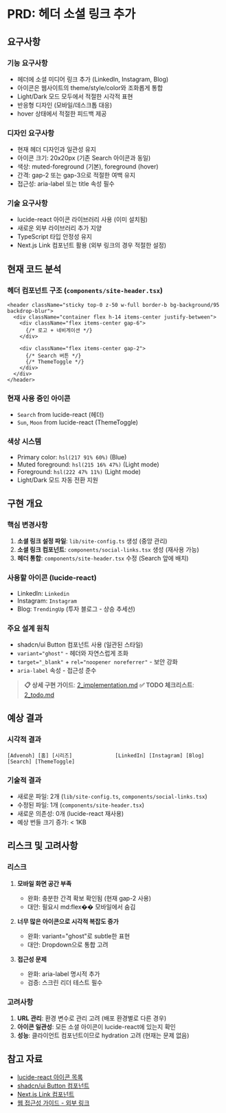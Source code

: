 # PRD: 헤더 소셜 링크 추가

## 요구사항

### 기능 요구사항
- 헤더에 소셜 미디어 링크 추가 (LinkedIn, Instagram, Blog)
- 아이콘은 웹사이트의 theme/style/color와 조화롭게 통합
- Light/Dark 모드 모두에서 적절한 시각적 표현
- 반응형 디자인 (모바일/데스크톱 대응)
- hover 상태에서 적절한 피드백 제공

### 디자인 요구사항
- 현재 헤더 디자인과 일관성 유지
- 아이콘 크기: 20x20px (기존 Search 아이콘과 동일)
- 색상: muted-foreground (기본), foreground (hover)
- 간격: gap-2 또는 gap-3으로 적절한 여백 유지
- 접근성: aria-label 또는 title 속성 필수

### 기술 요구사항
- lucide-react 아이콘 라이브러리 사용 (이미 설치됨)
- 새로운 외부 라이브러리 추가 지양
- TypeScript 타입 안정성 유지
- Next.js Link 컴포넌트 활용 (외부 링크의 경우 적절한 설정)

## 현재 코드 분석

### 헤더 컴포넌트 구조 (`components/site-header.tsx`)
```tsx
<header className="sticky top-0 z-50 w-full border-b bg-background/95 backdrop-blur">
  <div className="container flex h-14 items-center justify-between">
    <div className="flex items-center gap-6">
      {/* 로고 + 네비게이션 */}
    </div>

    <div className="flex items-center gap-2">
      {/* Search 버튼 */}
      {/* ThemeToggle */}
    </div>
  </div>
</header>
```

### 현재 사용 중인 아이콘
- `Search` from lucide-react (헤더)
- `Sun`, `Moon` from lucide-react (ThemeToggle)

### 색상 시스템
- Primary color: `hsl(217 91% 60%)` (Blue)
- Muted foreground: `hsl(215 16% 47%)` (Light mode)
- Foreground: `hsl(222 47% 11%)` (Light mode)
- Light/Dark 모드 자동 전환 지원

## 구현 개요

### 핵심 변경사항
1. **소셜 링크 설정 파일**: `lib/site-config.ts` 생성 (중앙 관리)
2. **소셜 링크 컴포넌트**: `components/social-links.tsx` 생성 (재사용 가능)
3. **헤더 통합**: `components/site-header.tsx` 수정 (Search 앞에 배치)

### 사용할 아이콘 (lucide-react)
- LinkedIn: `Linkedin`
- Instagram: `Instagram`
- Blog: `TrendingUp` (투자 블로그 - 상승 추세선)

### 주요 설계 원칙
- shadcn/ui Button 컴포넌트 사용 (일관된 스타일)
- `variant="ghost"` - 헤더와 자연스럽게 조화
- `target="_blank"` + `rel="noopener noreferrer"` - 보안 강화
- `aria-label` 속성 - 접근성 준수

> **📋 상세 구현 가이드**: [2_implementation.md](./2_implementation.md)
> **✅ TODO 체크리스트**: [2_todo.md](./2_todo.md)

## 예상 결과

### 시각적 결과
```
[Advenoh] [홈] [시리즈]              [LinkedIn] [Instagram] [Blog] [Search] [ThemeToggle]
```

### 기술적 결과
- 새로운 파일: 2개 (`lib/site-config.ts`, `components/social-links.tsx`)
- 수정된 파일: 1개 (`components/site-header.tsx`)
- 새로운 의존성: 0개 (lucide-react 재사용)
- 예상 번들 크기 증가: < 1KB

## 리스크 및 고려사항

### 리스크
1. **모바일 화면 공간 부족**
   - 완화: 충분한 간격 확보 확인됨 (현재 gap-2 사용)
   - 대안: 필요시 md:flex�� 모바일에서 숨김

2. **너무 많은 아이콘으로 시각적 복잡도 증가**
   - 완화: variant="ghost"로 subtle한 표현
   - 대안: Dropdown으로 통합 고려

3. **접근성 문제**
   - 완화: aria-label 명시적 추가
   - 검증: 스크린 리더 테스트 필수

### 고려사항
1. **URL 관리**: 환경 변수로 관리 고려 (배포 환경별로 다른 경우)
2. **아이콘 일관성**: 모든 소셜 아이콘이 lucide-react에 있는지 확인
3. **성능**: 클라이언트 컴포넌트이므로 hydration 고려 (현재는 문제 없음)

## 참고 자료

- [lucide-react 아이콘 목록](https://lucide.dev/icons/)
- [shadcn/ui Button 컴포넌트](https://ui.shadcn.com/docs/components/button)
- [Next.js Link 컴포넌트](https://nextjs.org/docs/app/api-reference/components/link)
- [웹 접근성 가이드 - 외부 링크](https://www.w3.org/WAI/WCAG21/Techniques/general/G201)
